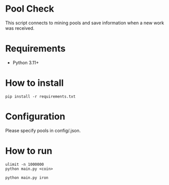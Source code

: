 # Pool Check

This script connects to mining pools and save information when a new work was received.

# Requirements

* Python 3.11+

# How to install

    pip install -r requirements.txt

# Configuration

Please specify pools in config/<coin>.json.

# How to run

    ulimit -n 1000000
    python main.py <coin>
    
    python main.py iron
